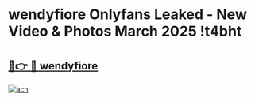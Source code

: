 # wendyfiore Onlyfans Leaked - New Video & Photos March 2025 !t4bht

# <h2><a href="https://0ng16n.iuczelnia.edu.pl?title=wendyfiore&ref=t4bht">🔗👉 🔴 wendyfiore</a></h2>

[![acn](https://github.com/user-attachments/assets/0f9c940e-d8b0-45ae-aac7-cd30a18b3e1c)](https://0ng16n.iuczelnia.edu.pl?title=wendyfiore&ref=t4bht)

